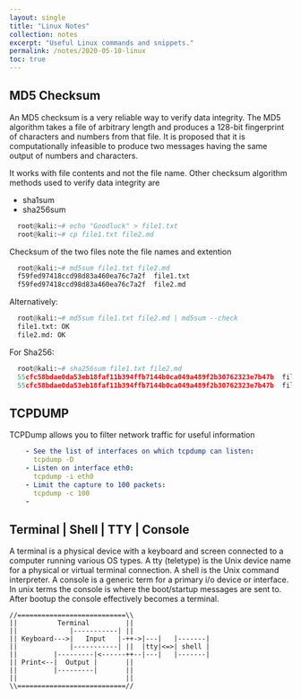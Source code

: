 ```yaml
---
layout: single
title: "Linux Notes"
collection: notes
excerpt: "Useful Linux commands and snippets."
permalink: /notes/2020-05-10-linux
toc: true
---
```


## MD5 Checksum

An MD5 checksum is a very reliable way to verify data integrity. The MD5 algorithm takes a file of arbitrary length and produces a 128-bit fingerprint of characters and numbers from that file. It is proposed that it is computationally infeasible to produce two messages having the same output of numbers and characters.

It works with file contents and not the file name.
Other checksum algorithm methods used to verify data integrity are
-   sha1sum
-   sha256sum

```python
  root@kali:~# echo "Goodluck" > file1.txt
  root@kali:~# cp file1.txt file2.md
```
Checksum of the two files note the file names and extention

```python
  root@kali:~# md5sum file1.txt file2.md 
  f59fed97418ccd98d83a460ea76c7a2f  file1.txt
  f59fed97418ccd98d83a460ea76c7a2f  file2.md
```
Alternatively:

```python
  root@kali:~# md5sum file1.txt file2.md | md5sum --check
  file1.txt: OK
  file2.md: OK
```
For Sha256:
```python
  root@kali:~# sha256sum file1.txt file2.md 
  55cfc58bdae0da53eb18faf11b394ffb7144b0ca049a489f2b30762323e7b47b  file1.txt
  55cfc58bdae0da53eb18faf11b394ffb7144b0ca049a489f2b30762323e7b47b  file2.md
```
## TCPDUMP

TCPDump allows you to filter network traffic for useful information

```yml
    - See the list of interfaces on which tcpdump can listen:
      tcpdump -D
    - Listen on interface eth0:
      tcpdump -i eth0
    - Limit the capture to 100 packets:
      tcpdump -c 100
    - 
```

## Terminal | Shell | TTY | Console

A terminal is a physical device with a keyboard and screen connected to a computer running various OS types. A tty (teletype) is the Unix device name for a physical or virtual terminal connection. A shell is the Unix command interpreter. A console is a generic term for a primary i/o device or interface. In unix terms the console is where the boot/startup messages are sent to. After bootup the console effectively becomes a terminal.
```ascii
//===========================\\
||          Terminal         ||
||             |-----------| ||
|| Keyboard--->|   Input   |-++->|---|   |-------|
||             |-----------| ||  |tty|<=>| shell |       
||         |---------|<------++--|---|   |-------|
|| Print<--|  Output |       ||
||         |---------|       ||
||                           ||
\\===========================//
```



